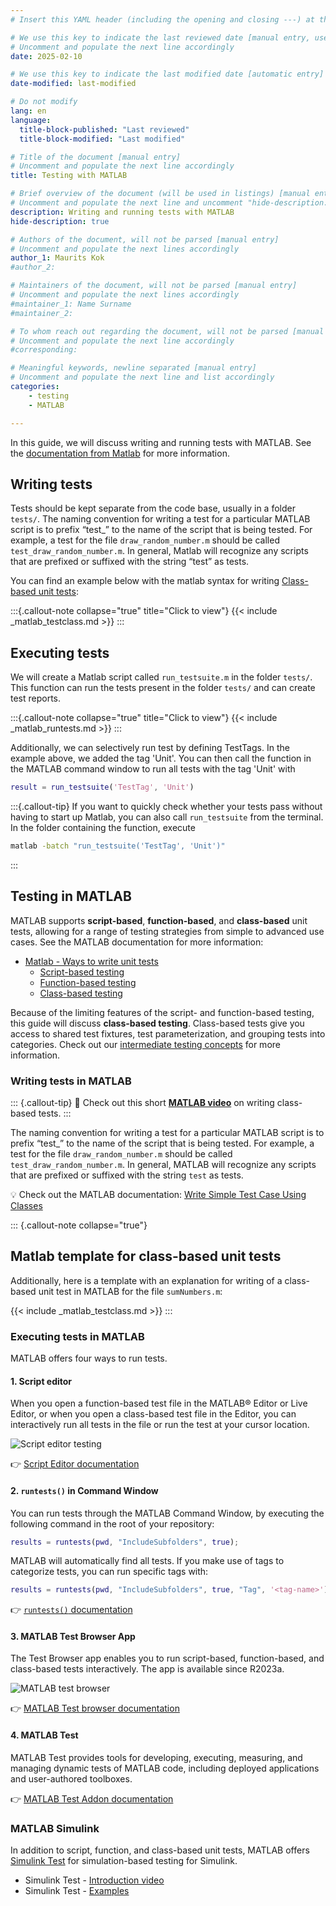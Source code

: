 ```yaml
---
# Insert this YAML header (including the opening and closing ---) at the beginning of the document and fill it out accordingly

# We use this key to indicate the last reviewed date [manual entry, use YYYY-MM-DD]
# Uncomment and populate the next line accordingly
date: 2025-02-10

# We use this key to indicate the last modified date [automatic entry]
date-modified: last-modified

# Do not modify
lang: en
language: 
  title-block-published: "Last reviewed"
  title-block-modified: "Last modified"

# Title of the document [manual entry]
# Uncomment and populate the next line accordingly
title: Testing with MATLAB

# Brief overview of the document (will be used in listings) [manual entry]
# Uncomment and populate the next line and uncomment "hide-description: true".
description: Writing and running tests with MATLAB
hide-description: true

# Authors of the document, will not be parsed [manual entry]
# Uncomment and populate the next lines accordingly
author_1: Maurits Kok
#author_2:

# Maintainers of the document, will not be parsed [manual entry]
# Uncomment and populate the next lines accordingly
#maintainer_1: Name Surname
#maintainer_2:

# To whom reach out regarding the document, will not be parsed [manual entry]
# Uncomment and populate the next line accordingly
#corresponding:

# Meaningful keywords, newline separated [manual entry]
# Uncomment and populate the next line and list accordingly
categories:
    - testing
    - MATLAB

---
```


In this guide, we will discuss writing and running tests with MATLAB. See the [documentation from Matlab](https://nl.mathworks.com/help/matlab/matlab-unit-test-framework.html) for more information.

## Writing tests

Tests should be kept separate from the code base, usually in a folder `tests/`. The naming convention for writing a test for a particular MATLAB script is to prefix “test_” to the name of the script that is being tested. For example, a test for the file `draw_random_number.m` should be called `test_draw_random_number.m`. In general, Matlab will recognize any scripts that are prefixed or suffixed with the string “test” as tests.

You can find an example below with the matlab syntax for writing [Class-based unit tests](https://nl.mathworks.com/help/matlab/class-based-unit-tests.html):

:::{.callout-note collapse="true" title="Click to view"}
{{< include _matlab_testclass.md >}}
:::


## Executing tests
We will create a Matlab script called `run_testsuite.m` in the folder `tests/`. This function can run the tests present in the folder `tests/` and can create test reports.

:::{.callout-note collapse="true" title="Click to view"}
{{< include _matlab_runtests.md >}}
:::


Additionally, we can selectively run test by defining TestTags. In the example above, we added the tag 'Unit'. You can then call the function in the MATLAB command window to run all tests with the tag 'Unit' with

```matlab
result = run_testsuite('TestTag', 'Unit')
```

:::{.callout-tip}
If you want to quickly check whether your tests pass without having to start up Matlab, you can also call `run_testsuite` from the terminal. In the folder containing the function, execute

```bash
matlab -batch "run_testsuite('TestTag', 'Unit')"
```

:::


## Testing in MATLAB

MATLAB supports **script-based**, **function-based**, and **class-based** unit tests, allowing for a range of testing strategies from simple to advanced use cases. See the MATLAB documentation for more information:

- [Matlab - Ways to write unit tests](https://nl.mathworks.com/help/matlab/matlab_prog/ways-to-write-unit-tests.html)
    - [Script-based testing](https://nl.mathworks.com/help/matlab/matlab_prog/write-script-based-unit-tests.html)
    - [Function-based testing](https://nl.mathworks.com/help/matlab/matlab_prog/write-function-based-unit-tests.html)
    - [Class-based testing](https://nl.mathworks.com/help/matlab/matlab_prog/author-class-based-unit-tests-in-matlab.html)

Because of the limiting features of the script- and function-based testing, this guide will discuss **class-based testing**. Class-based tests give you access to shared test fixtures, test parameterization, and grouping tests into categories. Check out our [intermediate testing concepts](/docs/software/testing/intermediate.md) for more information.


### Writing tests in MATLAB

::: {.callout-tip}
🎥 Check out this short [**MATLAB video**](https://nl.mathworks.com/support/search.html/videos/matlab-unit-testing-framework-74975.html?fq%5B%5D=asset_type_name:video&fq%5B%5D=category:matlab/matlab-unit-test-framework&page=1) on writing class-based tests.
:::

The naming convention for writing a test for a particular MATLAB script is to prefix “test_” to the name of the script that is being tested. For example, a test for the file `draw_random_number.m` should be called `test_draw_random_number.m`. In general, MATLAB will recognize any scripts that are prefixed or suffixed with the string `test` as tests.

💡 Check out the MATLAB documentation: [Write Simple Test Case Using Classes](https://nl.mathworks.com/help/matlab/matlab_prog/write-simple-test-case-using-classes.html)

::: {.callout-note collapse="true"}
## Matlab template for class-based unit tests
Additionally, here is a template with an explanation for writing of a class-based unit test in MATLAB for the file `sumNumbers.m`:

{{< include _matlab_testclass.md >}}
:::

### Executing tests in MATLAB

MATLAB offers four ways to run tests.

#### 1. Script editor
When you open a function-based test file in the MATLAB® Editor or Live Editor, or when you open a class-based test file in the Editor, you can interactively run all tests in the file or run the test at your cursor location.

![Script editor testing](https://nl.mathworks.com/help/matlab/matlab_prog/runtests_options.png)

👉 [Script Editor documentation](https://nl.mathworks.com/help/matlab/matlab_prog/run-tests-in-editor.html)


#### 2. `runtests()` in Command Window
You can run tests through the MATLAB Command Window, by executing the following command in the root of your repository:

```matlab
results = runtests(pwd, "IncludeSubfolders", true);
```

MATLAB will automatically find all tests. If you make use of tags to categorize tests, you can run specific tags with:
```matlab
results = runtests(pwd, "IncludeSubfolders", true, "Tag", '<tag-name>');
```

👉 [`runtests()` documentation](https://nl.mathworks.com/help/matlab/ref/runtests.html#d126e1481769)

#### 3. MATLAB Test Browser App
The Test Browser app enables you to run script-based, function-based, and class-based tests interactively. The app is available since R2023a.

![MATLAB test browser](https://nl.mathworks.com/help/matlab/matlab_prog/test_run_results.png)

👉 [MATLAB Test browser documentation](https://nl.mathworks.com/help/matlab/matlab_prog/run-tests-using-test-browser.html)

#### 4. MATLAB Test
MATLAB Test provides tools for developing, executing, measuring, and managing dynamic tests of MATLAB code, including deployed applications and user-authored toolboxes. 

👉 [MATLAB Test Addon documentation](https://nl.mathworks.com/products/matlab-test.html)

### MATLAB Simulink
    
In addition to script, function, and class-based unit tests, MATLAB offers [Simulink Test](https://nl.mathworks.com/products/simulink-test.html) for simulation-based testing for Simulink.

- Simulink Test - [Introduction video](https://nl.mathworks.com/videos/simulink-test-overview-99891.html)
- Simulink Test - [Examples](https://nl.mathworks.com/help/sltest/examples.html)